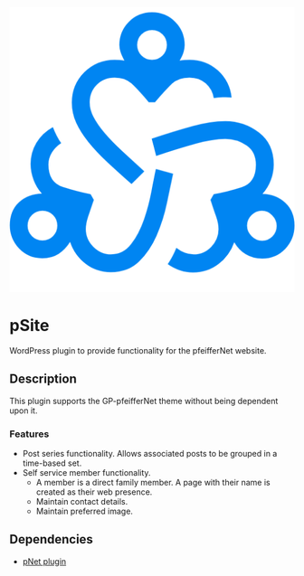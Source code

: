 ![project logo](./assets/icon-128x128.png)

# pSite
WordPress plugin to provide functionality for the pfeifferNet website.

## Description
This plugin supports the GP-pfeifferNet theme without being dependent upon it.

### Features
* Post series functionality. Allows associated posts to be grouped in a time-based set.
* Self service member functionality.
	- A member is a direct family member. A page with their name is created as their web presence.
	- Maintain contact details.
	- Maintain preferred image.

## Dependencies
* [pNet plugin](https://github.com/krpfeiffer/pnet)


